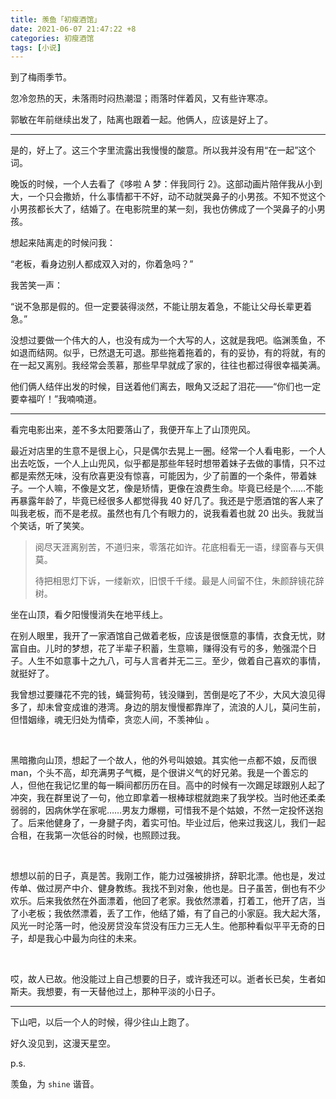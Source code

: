 ```yaml
---
title: 羡鱼「初瘦酒馆」
date: 2021-06-07 21:47:22 +8
categories: 初瘦酒馆
tags: [小说]
---
```


到了梅雨季节。

忽冷忽热的天，未落雨时闷热潮湿；雨落时伴着风，又有些许寒凉。

郭敏在年前继续出发了，陆离也跟着一起。他俩人，应该是好上了。

<!-- more -->

---

是的，好上了。这三个字里流露出我慢慢的酸意。所以我并没有用“在一起”这个词。

晚饭的时候，一个人去看了《哆啦 A 梦：伴我同行 2》。这部动画片陪伴我从小到大，一个只会撒娇，什么事情都干不好，动不动就哭鼻子的小男孩。不知不觉这个小男孩都长大了，结婚了。在电影院里的某一刻，我也仿佛成了一个哭鼻子的小男孩。

想起来陆离走的时候问我：

“老板，看身边别人都成双入对的，你着急吗？”

我苦笑一声：

“说不急那是假的。但一定要装得淡然，不能让朋友着急，不能让父母长辈更着急。”

没想过要做一个伟大的人，也没有成为一个大写的人，这就是我吧。临渊羡鱼，不如退而结网。似乎，已然退无可退。那些拖着拖着的，有的妥协，有的将就，有的在一起又离别。我经常会羡慕，那些早早就成了家的，往往也都过得很幸福美满。

他们俩人结伴出发的时候，目送着他们离去，眼角又泛起了泪花——“你们也一定要幸福吖！”我喃喃道。

---

看完电影出来，差不多太阳要落山了，我便开车上了山顶兜风。

最近对店里的生意不是很上心，只是偶尔去晃上一圈。经常一个人看电影，一个人出去吃饭，一个人上山兜风，似乎都是那些年轻时想带着妹子去做的事情，只不过都是索然无味，没有欣喜更没有惊喜，可能因为，少了前置的一个条件，带着妹子。一个人嘛，不像是文艺，像是矫情，更像在浪费生命。毕竟已经是个……不能再暴露年龄了，毕竟已经很多人都觉得我 40 好几了。我还是宁愿酒馆的客人来了叫我老板，而不是老叔。虽然也有几个有眼力的，说我看着也就 20 出头。我就当个笑话，听了笑笑。

> 阅尽天涯离别苦，不道归来，零落花如许。花底相看无一语，绿窗春与天俱莫。
>
> 待把相思灯下诉，一缕新欢，旧恨千千缕。最是人间留不住，朱颜辞镜花辞树。

坐在山顶，看夕阳慢慢消失在地平线上。

在别人眼里，我开了一家酒馆自己做着老板，应该是很惬意的事情，衣食无忧，财富自由。儿时的梦想，花了半辈子积蓄，生意嘛，赚得没有亏的多，勉强混个日子。人生不如意事十之九八，可与人言者并无二三。至少，做着自己喜欢的事情，就挺好了。

我曾想过要赚花不完的钱，蝇营狗苟，钱没赚到，苦倒是吃了不少，大风大浪见得多了，却未曾变成谁的港湾。身边的朋友慢慢都靠岸了，流浪的人儿，莫问生前，但惜姻缘，魂无归处为情牵，贪恋人间，不羡神仙 。

&nbsp;

黑暗撒向山顶，想起了一个故人，他的外号叫娘娘。其实他一点都不娘，反而很 man，个头不高，却充满男子气概，是个很讲义气的好兄弟。我是一个善忘的人，但他在我记忆里的每一瞬间都历历在目。高中的时候有一次踢足球跟别人起了冲突，我在群里说了一句，他立即拿着一根棒球棍就跑来了我学校。当时他还柔柔弱弱的，因病休学在家呢……男友力爆棚，可惜我不是个姑娘，不然一定投怀送抱了。后来他健身了，一身腱子肉，着实可怕。毕业过后，他来过我这儿，我们一起合租，在我第一次低谷的时候，也照顾过我。

&nbsp;

想想以前的日子，真是苦。我刚工作，能力过强被排挤，辞职北漂。他也是，发过传单、做过房产中介、健身教练。我找不到对象，他也是。日子虽苦，倒也有不少欢乐。后来我依然在外面漂着，他回了老家。我依然漂着，打着工，他开了店，当了小老板；我依然漂着，丢了工作，他结了婚，有了自己的小家庭。我大起大落，风光一时沦落一时，他没房贷没车贷没有压力三无人生。他那种看似平平无奇的日子，却是我心中最为向往的未来。

&nbsp;

哎，故人已故。他没能过上自己想要的日子，或许我还可以。逝者长已矣，生者如斯夫。我想要，有一天替他过上，那种平淡的小日子。

---

下山吧，以后一个人的时候，得少往山上跑了。

好久没见到，这漫天星空。

p.s.

羡鱼，为 `shine` 谐音。
